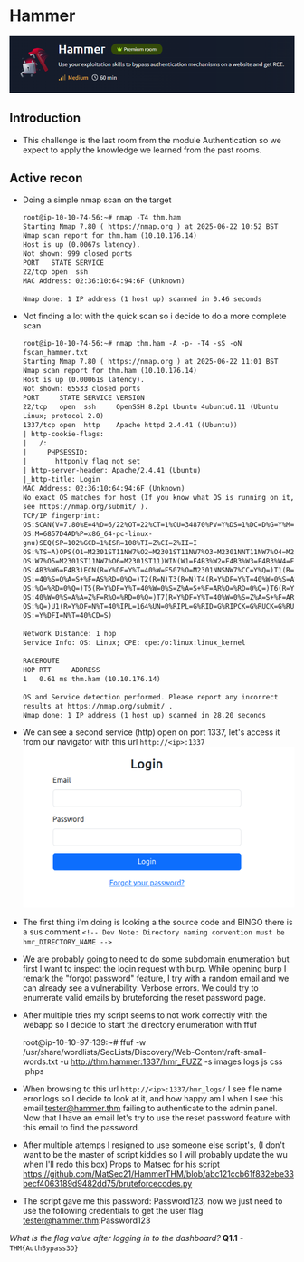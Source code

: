 # Hammer
![alt text](xdesc.png)

## Introduction
- This challenge is the last room from the module Authentication so we expect to apply the knowledge we learned from the past rooms.

## Active recon
- Doing a simple nmap scan on the target
    ```
    root@ip-10-10-74-56:~# nmap -T4 thm.ham
    Starting Nmap 7.80 ( https://nmap.org ) at 2025-06-22 10:52 BST
    Nmap scan report for thm.ham (10.10.176.14)
    Host is up (0.0067s latency).
    Not shown: 999 closed ports
    PORT   STATE SERVICE
    22/tcp open  ssh
    MAC Address: 02:36:10:64:94:6F (Unknown)

    Nmap done: 1 IP address (1 host up) scanned in 0.46 seconds

- Not finding a lot with the quick scan so i decide to do a more complete scan

    ```
    root@ip-10-10-74-56:~# nmap thm.ham -A -p- -T4 -sS -oN fscan_hammer.txt
    Starting Nmap 7.80 ( https://nmap.org ) at 2025-06-22 11:01 BST
    Nmap scan report for thm.ham (10.10.176.14)
    Host is up (0.00061s latency).
    Not shown: 65533 closed ports
    PORT     STATE SERVICE VERSION
    22/tcp   open  ssh     OpenSSH 8.2p1 Ubuntu 4ubuntu0.11 (Ubuntu Linux; protocol 2.0)
    1337/tcp open  http    Apache httpd 2.4.41 ((Ubuntu))
    | http-cookie-flags: 
    |   /: 
    |     PHPSESSID: 
    |_      httponly flag not set
    |_http-server-header: Apache/2.4.41 (Ubuntu)
    |_http-title: Login
    MAC Address: 02:36:10:64:94:6F (Unknown)
    No exact OS matches for host (If you know what OS is running on it, see https://nmap.org/submit/ ).
    TCP/IP fingerprint:
    OS:SCAN(V=7.80%E=4%D=6/22%OT=22%CT=1%CU=34870%PV=Y%DS=1%DC=D%G=Y%M=023610%T
    OS:M=6857D4AD%P=x86_64-pc-linux-gnu)SEQ(SP=102%GCD=1%ISR=108%TI=Z%CI=Z%II=I
    OS:%TS=A)OPS(O1=M2301ST11NW7%O2=M2301ST11NW7%O3=M2301NNT11NW7%O4=M2301ST11N
    OS:W7%O5=M2301ST11NW7%O6=M2301ST11)WIN(W1=F4B3%W2=F4B3%W3=F4B3%W4=F4B3%W5=F
    OS:4B3%W6=F4B3)ECN(R=Y%DF=Y%T=40%W=F507%O=M2301NNSNW7%CC=Y%Q=)T1(R=Y%DF=Y%T
    OS:=40%S=O%A=S+%F=AS%RD=0%Q=)T2(R=N)T3(R=N)T4(R=Y%DF=Y%T=40%W=0%S=A%A=Z%F=R
    OS:%O=%RD=0%Q=)T5(R=Y%DF=Y%T=40%W=0%S=Z%A=S+%F=AR%O=%RD=0%Q=)T6(R=Y%DF=Y%T=
    OS:40%W=0%S=A%A=Z%F=R%O=%RD=0%Q=)T7(R=Y%DF=Y%T=40%W=0%S=Z%A=S+%F=AR%O=%RD=0
    OS:%Q=)U1(R=Y%DF=N%T=40%IPL=164%UN=0%RIPL=G%RID=G%RIPCK=G%RUCK=G%RUD=G)IE(R
    OS:=Y%DFI=N%T=40%CD=S)

    Network Distance: 1 hop
    Service Info: OS: Linux; CPE: cpe:/o:linux:linux_kernel

    RACEROUTE
    HOP RTT     ADDRESS
    1   0.61 ms thm.ham (10.10.176.14)

    OS and Service detection performed. Please report any incorrect results at https://nmap.org/submit/ .
    Nmap done: 1 IP address (1 host up) scanned in 28.20 seconds

- We can see a second service (http) open on port 1337, let's access it from our navigator with this url `http://<ip>:1337`
![alt text](xwebapp.png)

- The first thing i'm doing is looking a the source code and BINGO there is a sus comment 
    `<!-- Dev Note: Directory naming convention must be hmr_DIRECTORY_NAME -->`

- We are probably going to need to do some subdomain enumeration but first I want to inspect the login request with burp. While opening burp I remark the "forgot password" feature, I try with a random email and we can already see a vulnerability: Verbose errors. We could try to enumerate valid emails by bruteforcing the reset password page.

- After multiple tries my script seems to not work correctly with the webapp so I decide to start the directory enumeration with ffuf

    root@ip-10-10-97-139:~# ffuf -w /usr/share/wordlists/SecLists/Discovery/Web-Content/raft-small-words.txt -u http://thm.hammer:1337/hmr_FUZZ -s
    images
    logs
    js
    css
    .phps


- When browsing to this url `http://<ip>:1337/hmr_logs/` I see file name error.logs so I decide to look at it, and how happy am I when I see this email tester@hammer.thm failing to authenticate to the admin panel. Now that I have an email let's try to use the reset password feature with this email to find the password.

- After multiple attemps I resigned to use someone else script's, (I don't want to be the master of script kiddies so I will probably update the wu when I'll redo this box) Props to Matsec for his script 
https://github.com/MatSec21/HammerTHM/blob/abc121ccb61f832ebe33becf4063189d9482dd75/bruteforcecodes.py

- The script gave me this password: Password123, now we just need to use the following credentials to get the user flag tester@hammer.thm:Password123

*What is the flag value after logging in to the dashboard?*
**Q1.1** - `THM{AuthBypass3D}`
